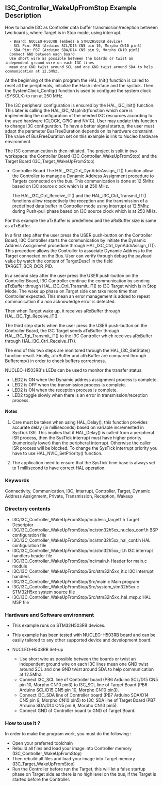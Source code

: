 ## <b>I3C_Controller_WakeUpFromStop Example Description</b>

How to handle I3C as Controller data buffer transmission/reception between two boards, where Target is in Stop mode,
using interrupt.

      - Board: NUCLEO-H503RB (embeds a STM32H503RB device)
      - SCL Pin: PB6 (Arduino SCL/D15 CN5 pin 10, Morpho CN10 pin3)
      - SDA Pin: PB7 (Arduino SDA/D14 CN5 pin 9, Morpho CN10 pin5)
      Connect GND between each board
      Use short wire as possible between the boards or twist an independent ground wire on each I3C lines
      mean one GND twist around SCL and one GND twist around SDA to help communication at 12.5Mhz.

At the beginning of the main program the HAL_Init() function is called to reset
all the peripherals, initialize the Flash interface and the systick.
Then the SystemClock_Config() function is used to configure the system
clock (SYSCLK) to run at 250 MHz.

The I3C peripheral configuration is ensured by the HAL_I3C_Init() function.
This later is calling the HAL_I3C_MspInit()function which core is implementing
the configuration of the needed I3C resources according to the used hardware (CLOCK, GPIO and NVIC).
User may update this function to change I3C configuration.
To have a better signal startup, the user must adapt the parameter BusFreeDuration
depends on its hardware constraint. The value of BusFreeDuration set on this example
is link to Nucleo hardware environment.

The I3C communication is then initiated.
The project is split in two workspace:
the Controller Board (I3C_Controller_WakeUpFromStop) and the Target Board (I3C_Target_WakeUpFromStop)

- Controller Board
  The HAL_I3C_Ctrl_DynAddrAssign_IT() function allow the Controller to
  manage a Dynamic Address Assignment procedure to Targets connected on the bus.
  This communication is done at 12.5Mhz based on I3C source clock which is at 250 MHz.

  The HAL_I3C_Ctrl_Receive_IT() and the HAL_I3C_Ctrl_Transmit_IT() functions
  allow respectively the reception and the transmission of a predefined data buffer
  in Controller mode using Interrupt at 12.5Mhz during Push-pull phase
  based on I3C source clock which is at 250 MHz.

For this example the aTxBuffer is predefined and the aRxBuffer size is same as aTxBuffer.

In a first step after the user press the USER push-button on the Controller Board,
I3C Controller starts the communication by initiate the Dynamic Address Assignment
procedure through HAL_I3C_Ctrl_DynAddrAssign_IT().
This procedure allows the Controller to associate Dynamic Address to the Target
connected on the Bus.
User can verify through debug the payload value by watch the content of TargetDesc1
in the field TARGET_BCR_DCR_PID.

In a second step after the user press the USER push-button on the Controller Board,
I3C Controller continue the communication by sending aTxBuffer
through HAL_I3C_Ctrl_Transmit_IT() to I3C Target which is in Stop Mode.
The wake up phase on Target side can take more time than Controller expected.
This mean an error management is added to repeat communication if a non acknowledge error is detected.

Then when Target wake up, it receives aRxBuffer through HAL_I3C_Tgt_Receive_IT().

The third step starts when the user press the USER push-button on the Controller Board,
the I3C Target sends aTxBuffer through HAL_I3C_Tgt_Transmit_IT()
to the I3C Controller which receives aRxBuffer through HAL_I3C_Ctrl_Receive_IT().

The end of this two steps are monitored through the HAL_I3C_GetState() function
result.
Finally, aTxBuffer and aRxBuffer are compared through Buffercmp() in order to
check buffers correctness.

NUCLEO-H503RB's LEDs can be used to monitor the transfer status:

 - LED2 is ON when the Dynamic address assignment process is complete.
 - LED2 is OFF when the transmission process is complete.
 - LED2 is ON when the reception process is complete.
 - LED2 toggle slowly when there is an error in transmission/reception process.

#### <b>Notes</b>

  1. Care must be taken when using HAL_Delay(), this function provides accurate delay (in milliseconds)
      based on variable incremented in SysTick ISR. This implies that if HAL_Delay() is called from
      a peripheral ISR process, then the SysTick interrupt must have higher priority (numerically lower)
      than the peripheral interrupt. Otherwise the caller ISR process will be blocked.
      To change the SysTick interrupt priority you have to use HAL_NVIC_SetPriority() function.

  2. The application need to ensure that the SysTick time base is always set to 1 millisecond
      to have correct HAL operation.

### <b>Keywords</b>

Connectivity, Communication, I3C, Interrupt, Controller, Target, Dynamic Address Assignment, Private,
Transmission, Reception, Wakeup

### <b>Directory contents</b>

  - I3C/I3C_Controller_WakeUpFromStop/Inc/desc_target1.h            Target Descriptor
  - I3C/I3C_Controller_WakeUpFromStop/Inc/stm32h5xx_nucleo_conf.h   BSP configuration file
  - I3C/I3C_Controller_WakeUpFromStop/Inc/stm32h5xx_hal_conf.h      HAL configuration file
  - I3C/I3C_Controller_WakeUpFromStop/Inc/stm32h5xx_it.h            I3C interrupt handlers header file
  - I3C/I3C_Controller_WakeUpFromStop/Inc/main.h                    Header for main.c module
  - I3C/I3C_Controller_WakeUpFromStop/Src/stm32h5xx_it.c            I3C interrupt handlers
  - I3C/I3C_Controller_WakeUpFromStop/Src/main.c                    Main program
  - I3C/I3C_Controller_WakeUpFromStop/Src/system_stm32h5xx.c        STM32H5xx system source file
  - I3C/I3C_Controller_WakeUpFromStop/Src/stm32h5xx_hal_msp.c       HAL MSP file

### <b>Hardware and Software environment</b>

  - This example runs on STM32H503RB devices.

  - This example has been tested with NUCLEO-H503RB board and can be
    easily tailored to any other supported device and development board.

  - NUCLEO-H503RB Set-up

    - Use short wire as possible between the boards or twist an independent ground wire on each I3C lines
      mean one GND twist around SCL and one GND twist around SDA to help communication at 12.5Mhz.
    - Connect I3C_SCL line of Controller board (PB6 Arduino SCL/D15 CN5 pin 10, Morpho CN10 pin3) to I3C_SCL line of Target Board (PB6 Arduino SCL/D15 CN5 pin 10, Morpho CN10 pin3).
    - Connect I3C_SDA line of Controller board (PB7 Arduino SDA/D14 CN5 pin 9, Morpho CN10 pin5) to I3C_SDA line of Target Board (PB7 Arduino SDA/D14 CN5 pin 9, Morpho CN10 pin5).
    - Connect GND of Controller board to GND of Target Board.

### <b>How to use it ?</b>

In order to make the program work, you must do the following :

 - Open your preferred toolchain
 - Rebuild all files and load your image into Controller memory (I3C_Controller_WakeUpFromStop)
 - Then rebuild all files and load your image into Target memory (I3C_Target_WakeUpFromStop)
 - Run the Controller before run the Target, this will let a false startup phase on Target side
 as there is no high level on the bus, if the Target is started before the Controller.
